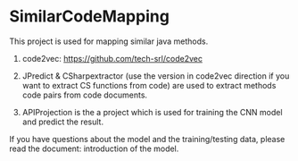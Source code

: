 # SimilarCodeMapping

This project is used for mapping similar java methods.

1. code2vec:
https://github.com/tech-srl/code2vec

2. JPredict & CSharpextractor (use the version in code2vec direction if you want to extract CS functions from code) are used to extract methods code pairs from code documents. 

3. APIProjection is the a project which is used for training the CNN model and predict the result.  

If you have questions about the model and the training/testing data, please read the document: introduction of the model.